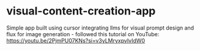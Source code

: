 # visual-content-creation-app
Simple app built using cursor integrating llms for visual prompt design and flux for image generation - followed this tutorial on YouTube: https://youtu.be/2PjmPU07KNs?si=v3yLMryxpvIvIdW0
